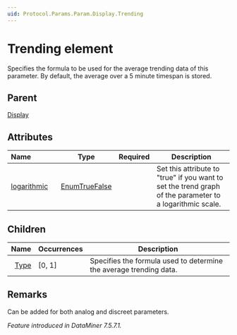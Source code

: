 ```yaml
---
uid: Protocol.Params.Param.Display.Trending
---
```


# Trending element

Specifies the formula to be used for the average trending data of this parameter. By default, the average over a 5 minute timespan is stored.

## Parent

[Display](xref:Protocol.Params.Param.Display)

## Attributes

|Name&nbsp;&nbsp;&nbsp;&nbsp;&nbsp;&nbsp;&nbsp;&nbsp;&nbsp;&nbsp;&nbsp;&nbsp;|Type|Required|Description|
|--- |--- |--- |--- |
|[logarithmic](xref:Protocol.Params.Param.Display.Trending-logarithmic)|[EnumTrueFalse](xref:Protocol-EnumTrueFalse)||Set this attribute to "true" if you want to set the trend graph of the parameter to a logarithmic scale.|

## Children

|Name|Occurrences|Description|
|--- |--- |--- |
|&nbsp;&nbsp;[Type](xref:Protocol.Params.Param.Display.Trending.Type)|[0, 1]|Specifies the formula used to determine the average trending data.|

## Remarks

Can be added for both analog and discreet parameters.

*Feature introduced in DataMiner 7.5.7.1.*

